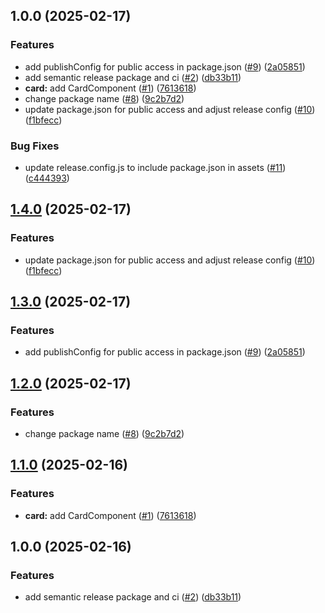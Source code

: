 ## 1.0.0 (2025-02-17)

### Features

* add publishConfig for public access in package.json ([#9](https://github.com/mzkmnk/ngx-flexible-ui/issues/9)) ([2a05851](https://github.com/mzkmnk/ngx-flexible-ui/commit/2a0585121a58a36346ee4a75873033b25e11080f))
* add semantic release package and ci ([#2](https://github.com/mzkmnk/ngx-flexible-ui/issues/2)) ([db33b11](https://github.com/mzkmnk/ngx-flexible-ui/commit/db33b11d3ec6318fd1f84febdf2358ed83736cc8))
* **card:** add CardComponent ([#1](https://github.com/mzkmnk/ngx-flexible-ui/issues/1)) ([7613618](https://github.com/mzkmnk/ngx-flexible-ui/commit/7613618046e47668e353c14c443100c9df1010ff))
* change package name ([#8](https://github.com/mzkmnk/ngx-flexible-ui/issues/8)) ([9c2b7d2](https://github.com/mzkmnk/ngx-flexible-ui/commit/9c2b7d2251083504a992c4118dbfce92a6e46690))
* update package.json for public access and adjust release config ([#10](https://github.com/mzkmnk/ngx-flexible-ui/issues/10)) ([f1bfecc](https://github.com/mzkmnk/ngx-flexible-ui/commit/f1bfecc4eeceba3f1aebab4beffe82c8ff289892))

### Bug Fixes

* update release.config.js to include package.json in assets ([#11](https://github.com/mzkmnk/ngx-flexible-ui/issues/11)) ([c444393](https://github.com/mzkmnk/ngx-flexible-ui/commit/c44439308f923e859ffd6c7a4a535e2182b1f2ee))

## [1.4.0](https://github.com/mzkmnk/ngx-flexible-ui/compare/v1.3.0...v1.4.0) (2025-02-17)

### Features

* update package.json for public access and adjust release config ([#10](https://github.com/mzkmnk/ngx-flexible-ui/issues/10)) ([f1bfecc](https://github.com/mzkmnk/ngx-flexible-ui/commit/f1bfecc4eeceba3f1aebab4beffe82c8ff289892))

## [1.3.0](https://github.com/mzkmnk/ngx-flexible-ui/compare/v1.2.0...v1.3.0) (2025-02-17)

### Features

* add publishConfig for public access in package.json ([#9](https://github.com/mzkmnk/ngx-flexible-ui/issues/9)) ([2a05851](https://github.com/mzkmnk/ngx-flexible-ui/commit/2a0585121a58a36346ee4a75873033b25e11080f))

## [1.2.0](https://github.com/mzkmnk/ngx-flexible-ui/compare/v1.1.0...v1.2.0) (2025-02-17)

### Features

* change package name ([#8](https://github.com/mzkmnk/ngx-flexible-ui/issues/8)) ([9c2b7d2](https://github.com/mzkmnk/ngx-flexible-ui/commit/9c2b7d2251083504a992c4118dbfce92a6e46690))

## [1.1.0](https://github.com/mzkmnk/ngx-flexible-ui/compare/v1.0.0...v1.1.0) (2025-02-16)

### Features

* **card:** add CardComponent ([#1](https://github.com/mzkmnk/ngx-flexible-ui/issues/1)) ([7613618](https://github.com/mzkmnk/ngx-flexible-ui/commit/7613618046e47668e353c14c443100c9df1010ff))

## 1.0.0 (2025-02-16)

### Features

* add semantic release package and ci ([#2](https://github.com/mzkmnk/ngx-flexible-ui/issues/2)) ([db33b11](https://github.com/mzkmnk/ngx-flexible-ui/commit/db33b11d3ec6318fd1f84febdf2358ed83736cc8))
